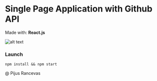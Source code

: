 # Single Page Application with Github API 
Made with: **React.js**

![alt text](https://github.com/pijus-r/-Mediapark-ReactJS-practical-assignment/blob/master/gif.gif?raw=true)



### Launch
```
npm install && npm start
```

@ Pijus Rancevas
